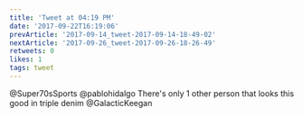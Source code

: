 ```yaml
---
title: 'Tweet at 04:19 PM'
date: '2017-09-22T16:19:06'
prevArticle: '2017-09-14_tweet-2017-09-14-18-49-02'
nextArticle: '2017-09-26_tweet-2017-09-26-18-26-49'
retweets: 0
likes: 1
tags: tweet
---
```

@Super70sSports @pablohidalgo There's only 1 other person that looks this good in triple denim @GalacticKeegan